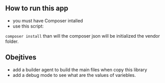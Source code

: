 ## How to run this app
- you must have Composer intalled
- use this script:

`` composer install ``
than will the composer json will be initialized the vendor folder.


## Obejtives 
- add a builder agent to build the main files when copy this library
- add a debug mode to see what are the values of variebles.